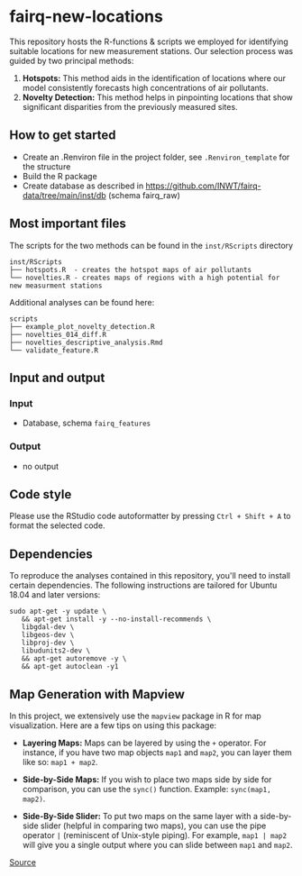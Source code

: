# fairq-new-locations

This repository hosts the R-functions & scripts we employed for identifying suitable locations for new measurement stations. 
Our selection process was guided by two principal methods:

1. **Hotspots:** This method aids in the identification of locations where our model consistently forecasts high concentrations of air pollutants.
2. **Novelty Detection:** This method helps in pinpointing locations that show significant disparities from the previously measured sites.

## How to get started

- Create an .Renviron file in the project folder, see `.Renviron_template` for the structure
- Build the R package
- Create database as described in https://github.com/INWT/fairq-data/tree/main/inst/db (schema fairq_raw)

## Most important files

The scripts for the two methods can be found in the `inst/RScripts` directory

```
inst/RScripts
├── hotspots.R  - creates the hotspot maps of air pollutants
└── novelties.R - creates maps of regions with a high potential for new measurment stations
```

Additional analyses can be found here:

```
scripts
├── example_plot_novelty_detection.R 
├── novelties_014_diff.R
├── novelties_descriptive_analysis.Rmd
└── validate_feature.R
```

## Input and output

### Input

- Database, schema `fairq_features`

### Output

- no output

## Code style

Please use the RStudio code autoformatter by pressing `Ctrl + Shift + A`
to format the selected code.

## Dependencies

To reproduce the analyses contained in this repository, you'll need to install certain dependencies. The following instructions are tailored for Ubuntu 18.04 and later versions:

```
sudo apt-get -y update \
   && apt-get install -y --no-install-recommends \
   libgdal-dev \
   libgeos-dev \
   libproj-dev \
   libudunits2-dev \
   && apt-get autoremove -y \
   && apt-get autoclean -y1
```

## Map Generation with Mapview

In this project, we extensively use the `mapview` package in R for map visualization. Here are a few tips on using this package:

* **Layering Maps:** Maps can be layered by using the `+` operator. For instance, if you have two map objects `map1` and `map2`, you can layer them like so: `map1 + map2`.

* **Side-by-Side Maps:** If you wish to place two maps side by side for comparison, you can use the `sync()` function. Example: `sync(map1, map2)`.

* **Side-By-Side Slider:** To put two maps on the same layer with a side-by-side slider (helpful in comparing two maps), you can use the pipe operator `|` (reminiscent of Unix-style piping). For example, `map1 | map2` will give you a single output where you can slide between `map1` and `map2`.

[Source](https://www.infoworld.com/article/3644848/astonishingly-easy-mapping-in-r-with-mapview.html)
